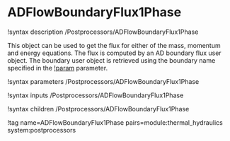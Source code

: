 # ADFlowBoundaryFlux1Phase

!syntax description /Postprocessors/ADFlowBoundaryFlux1Phase

This object can be used to get the flux for either of the mass, momentum and energy equations.
The flux is computed by an AD boundary flux user object.
The boundary user object is retrieved using the boundary name specified in the
[!param](/Postprocessors/ADFlowBoundaryFlux1Phase/boundary) parameter.

!syntax parameters /Postprocessors/ADFlowBoundaryFlux1Phase

!syntax inputs /Postprocessors/ADFlowBoundaryFlux1Phase

!syntax children /Postprocessors/ADFlowBoundaryFlux1Phase

!tag name=ADFlowBoundaryFlux1Phase pairs=module:thermal_hydraulics system:postprocessors
